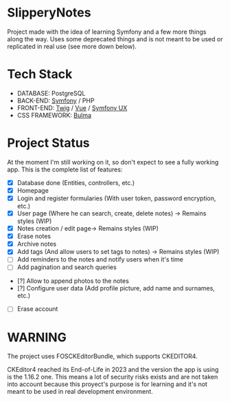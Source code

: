 # SlipperyNotes

Project made with the idea of learning Symfony and a few more things along the way. Uses some deprecated things and is not meant to be used or replicated in real use (see more down below).

# Tech Stack

 - DATABASE: PostgreSQL
 - BACK-END: [Symfony](https://symfony.com/) / PHP
 - FRONT-END: [Twig](https://twig.symfony.com/) / [Vue](https://vuejs.org/) / [Symfony UX](https://ux.symfony.com/)
 - CSS FRAMEWORK: [Bulma](https://bulma.io/)


# Project Status

At the moment I'm still working on it, so don't expect to see a fully working app. This is the complete list of features:

 - [X] Database done (Entities, controllers, etc.)
 - [X] Homepage
 - [X] Login and register formularies (With user token, password encryption, etc.)
 - [X] User page (Where he can search, create, delete notes) -> Remains styles (WIP)
 - [X] Notes creation / edit page-> Remains styles (WIP)
 - [X] Erase notes
 - [X] Archive notes
 - [X] Add tags (And allow users to set tags to notes) -> Remains styles (WIP)
 - [ ] Add reminders to the notes and notify users when it's time
 - [ ] Add pagination and search queries
 - [?] Allow to append photos to the notes
 - [?] Configure user data (Add profile picture, add name and surnames, etc.)
 - [ ] Erase account

# WARNING

The project uses FOSCKEditorBundle, which supports CKEDITOR4.
 
CKEditor4 reached its End-of-Life in 2023 and the version the app is using is the 1.16.2 one. This means a lot of security risks exists and are not taken into account because this proyect's purpose 
is for learning and it's not meant to be used in real development environment.